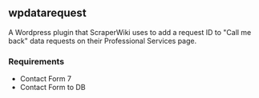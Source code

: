 ## wpdatarequest ##

A Wordpress plugin that ScraperWiki uses to add a request ID to "Call me back" data requests on their Professional Services page.

### Requirements ###

* Contact Form 7
* Contact Form to DB
